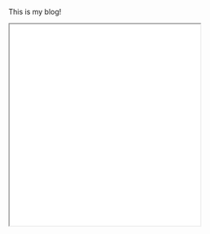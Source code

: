 This is my blog!


 <!--	Exported from Voyant Tools (voyant-tools.org).
The iframe src attribute below uses a relative protocol to better function with both
http and https sites, but if you're embedding this into a local web page (file protocol)
you should add an explicit protocol (https if you're using voyant-tools.org, otherwise
it depends on this server.
Feel free to change the height and width values or other styling below: -->


<iframe style='width: 375px; height: 397px;' src='//voyant-tools.org/tool/Cirrus/?corpus=dd678550e05c36fd8a43c3dd5125f906'></iframe>
